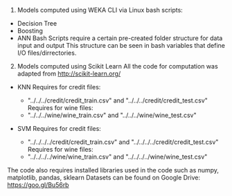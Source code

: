 1) Models computed using WEKA CLI via Linux bash scripts:
 - Decision Tree
 - Boosting
 - ANN
 Bash Scripts require a certain pre-created folder structure for data input and output
 This structure can be seen in bash variables that define I/O files/dirrectories.


2) Models computed using Scikit Learn
All the code for computation was adapted from http://scikit-learn.org/
 - KNN
 Requires for credit files:
 	- "../../../credit/credit_train.csv" and "../../../credit/credit_test.csv" 
 Requires for wine files:
 	- "../../../wine/wine_train.csv" and "../../../wine/wine_test.csv"

 - SVM
Requires for credit files:
 	- "../../../../credit/credit_train.csv" and "../../../../credit/credit_test.csv" 
Requires for wine files:
 	- "../../../../wine/wine_train.csv" and "../../../../wine/wine_test.csv"

The code also requires installed libraries used in the code such as numpy, matplotlib, pandas, sklearn
Datasets can be found on Google Drive: https://goo.gl/Bu56rb


